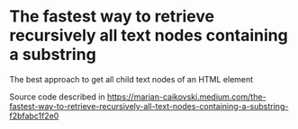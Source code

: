 # The fastest way to retrieve recursively all text nodes containing a substring
The best approach to get all child text nodes of an HTML element

Source code described in https://marian-caikovski.medium.com/the-fastest-way-to-retrieve-recursively-all-text-nodes-containing-a-substring-f2bfabc1f2e0